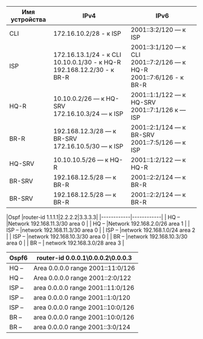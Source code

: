 

|Имя устройства | IPv4 | IPv6 |
|------------|------|------|
| CLI | 172\.16.10.2/28 - к ISP |  2001::3:2/120 — к ISP |
| ISP | 172\.16.13.1/24 - к CLI<br />10\.10.0.1/30 - к HQ-R<br />192\.168.12.2/30 - к BR-R | 2001::3:1/120 — к CLI<br />2001::7:2/126 — к HQ-R<br />2001::7:6/126 - к BR-R |
| HQ-R | 10\.10.0.2/26  — к HQ-SRV  <br />172\.16.10.3/24  — к ISP  | 2001::1:1/122 — к HQ-SRV<br />2001::7:1/126 к — ISP |
| BR-R | 192\.168.12.3/28 — к BR-SRV 172.16.10.5/30 — к ISP | 2001::2:1/124 — к BR-SRV 2001::7:5/126 — к ISP |
| HQ-SRV | 10\.10.10.5/26 — к HQ-R  | 2001::1:2/122 — к HQ-R |
| BR-SRV | 192\.168.12.5/28 — к BR-R  | 2001::2:2/124 — к BR-R |
| BR-SRV | 192\.168.12.5/28 — к BR-R  | 2001::2:2/124 — к BR-R |


|Ospf |router-id 1.1.1.1|2.2.2.2|3.3.3.3|
|------------|------------|
| HQ – |Network 192.168.11.3/30 area 0  |
| HQ – |Network 192.168.2.0/26 area 1 |
| ISP – |network 192.168.11.3/30 area 0 | 
| ISP – |network 192.168.1.0/24 area 2 |
| ISP – |network 192.168.10.3/30 area 0 |
| BR – |network 192.168.10.3/30 area 0 |
| BR – | network 192.168.3.0/28 area 3 |

Ospf6 | router-id 0.0.0.1\0.0.0.2\0.0.0.3
|------------|------------|
HQ – | Area 0.0.0.0 range 2001::11:0/126
HQ – | Area 0.0.0.0 range 2001::2:0/122
ISP – |area 0.0.0.0 range 2001::11:0/126
ISP – |area 0.0.0.0 range 2001::1:0/120
ISP – |area 0.0.0.0 range 2001::10:0/126
BR – |area 0.0.0.0 range 2001::10:0/126
BR – |area 0.0.0.0 range 2001::3:0/124

